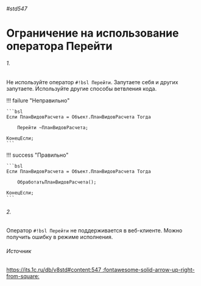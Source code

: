 ###### #std547

# Ограничение на использование оператора Перейти

###### 1.

Не используйте оператор `#!bsl Перейти`. Запутаете себя и других запутаете. Используйте другие способы ветвления кода.

!!! failure "Неправильно"

    ```bsl
    Если ПланВидовРасчета = Объект.ПланВидовРасчета Тогда

        Перейти ~ПланВидовРасчета;

    КонецЕсли;
    ```

!!! success "Правильно"

    ```bsl
    Если ПланВидовРасчета = Объект.ПланВидовРасчета Тогда

        ОбработатьПланВидовРасчета();

    КонецЕсли;
    ```

###### 2.

Оператор `#!bsl Перейти` не поддерживается в веб-клиенте. Можно получить ошибку в режиме исполнения.

###### Источник

[https://its.1c.ru/db/v8std#content:547 :fontawesome-solid-arrow-up-right-from-square:](https://its.1c.ru/db/v8std#content:547)

